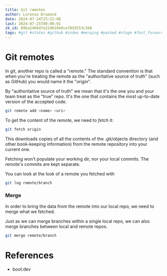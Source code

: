 ```yaml
---
title: Git remotes
author: Lorenzo Drumond
date: 2024-07-24T23:51:08
last: 2024-07-25T00:00:01
zk_id: 69ba246647e2246104dce78d3553c368
tags: #git #states #github #index #merging #packed #stage #fast_forward #primeagen #working_tree #logs #history #repos #commit #git_directory #programming #optimal #workflow #snapshot #plumbing #repository #reset #configuration #undoing #computer_science #compressed #rebase
---
```



# Git remotes

In git, another repo is called a "remote." The standard convention is that when you're treating the remote as the "authoritative source of truth" (such as GitHub) you would name it the "origin".

By "authoritative source of truth" we mean that it's the one you and your team treat as the "true" repo. It's the one that contains the most up-to-date version of the accepted code.

```bash
git remote add <name> <uri>
```

To get the content of the remote, we need to _fetch_ it:

```bash
git fetch origin
```

This downloads copies of all the contents of the .git/objects directory (and other book-keeping information) from the remote repository into your current one.

Fetching won't populate your working dir, nor your local commits. The remote's commits are kept separate.

You can look at the look of a remote you fetched with

```bash
git log remote/branch
```

### Merge

In order to bring the data from the remote into our local repo, we need to merge what we fetched.

Just as we can merge branches within a single local repo, we can also merge branches between local and remote repos.

```bash
git merge remote/branch
```


# References

- boot.dev
